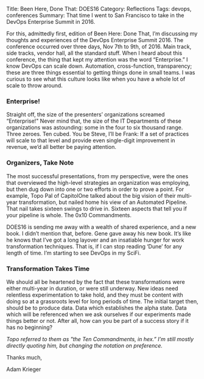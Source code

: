 Title: Been Here, Done That: DOES16
Category: Reflections
Tags: devops, conferences
Summary: That time I went to San Francisco to take in the DevOps Enterprise Summit in 2016.

For this, admittedly first, edition of Been Here: Done That, I’m discussing my thoughts and experiences of the DevOps Enterprise Summit 2016. The conference occurred over three days, Nov 7th to 9th, of 2016. Main track, side tracks, vendor hall, all the standard stuff. When I heard about this conference, the thing that kept my attention was the word “Enterprise.” I know DevOps can scale down. Automation, cross-function, transparency; these are three things essential to getting things done in small teams. I was curious to see what this culture looks like when you have a whole lot of scale to throw around.

### Enterprise!

Straight off, the size of the presenters’ organizations screamed “Enterprise!" Never mind that, the size of the IT Departments of these organizations was astounding: some in the four to six thousand range. Three zeroes. Ten cubed. You be Steve, I’ll be Frank: If a set of practices will scale to that level and provide even single-digit improvement in revenue, we’d all better be paying attention.

### Organizers, Take Note

The most successful presentations, from my perspective, were the ones that overviewed the high-level strategies an organization was employing, but then dug down into one or two efforts in order to prove a point. For example, Topo Pal of CapitolOne talked about the big vision of their multi-year transformation, but nailed home his view of an Automated Pipeline. That nail takes sixteen swings to drive in. Sixteen aspects that tell you if your pipeline is whole. The 0x10 Commandments.

DOES16 is sending me away with a wealth of shared experience, and a new book. I didn’t mention that, before. Gene gave away his new book. It’s like he knows that I’ve got a long layover and an insatiable hunger for work transformation techniques. That is, if I can stop reading ‘Dune’ for any length of time. I’m starting to see DevOps in my SciFi.

### Transformation Takes Time

We should all be heartened by the fact that these transformations were either multi-year in duration, or were still underway. New ideas need relentless experimentation to take hold, and they must be content with doing so at a grassroots level for long periods of time. The initial target then, should be to produce data. Data which establishes the alpha state. Data which will be referenced when we ask ourselves if our experiments made things better or not. After all, how can you be part of a success story if it has no beginning?

*Topo referred to them as "the Ten Commandments, in hex.” I’m still mostly directly quoting him, but changing the notation on preference.* 

Thanks much,

Adam Krieger